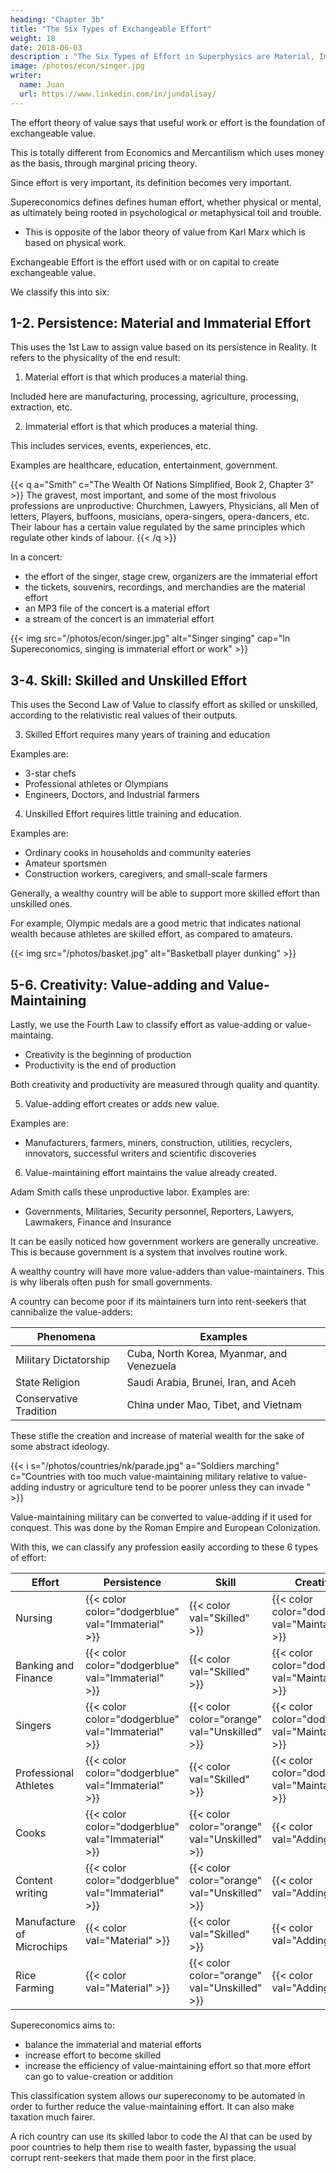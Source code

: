 ```yaml
---
heading: "Chapter 3b"
title: "The Six Types of Exchangeable Effort"
weight: 18
date: 2018-06-03
description : "The Six Types of Effort in Superphysics are Material, Immaterial, Skilled, Unskilled, Value-adding, Value-maintaining"
image: /photos/econ/singer.jpg
writer:
  name: Juan
  url: https://www.linkedin.com/in/jundalisay/
---
```



The effort theory of value says that useful work or effort is the foundation of exchangeable value. 

<!--  one of the foundations of Superphysics and is based entirely on Adam Smith’s [Effort Theory of Value](/social/economics/principles/effort-theory-of-value).  -->

This is totally different from Economics and Mercantilism which uses money as the basis, through marginal pricing theory.

Since effort is very important, its definition becomes very important. 

Supereconomics defines defines human effort, whether physical or mental, as ultimately being rooted in psychological or metaphysical toil and trouble.
- This is opposite of the labor theory of value from Karl Marx which is based on physical work. 

Exchangeable Effort is the effort used with or on capital to create exchangeable value. 

We classify this into six:

<!-- Next, we will categorize effort according to Smith’s system of productive and unproductive labor, which he seems to have gotten from the Physiocrats. 

He defines:
- productive labor as that which produces some vendible commodity
- unproductive labor as something that does not produce anything vendible. 

This definition was later frowned upon by writers such as Jean Baptiste Say, who did not like the name ‘unproductive labor’ being applied to statesmen, singers, doctors, and people who render services.

This is why we classify work into six categories. -->


## 1-2. Persistence: Material and Immaterial Effort

This uses the 1st Law to assign value based on its persistence in Reality. It refers to the physicality of the end result:

1. Material effort is that which produces a material thing.  

Included here are manufacturing, processing, agriculture, processing, extraction, etc.

2. Immaterial effort is that which produces a material thing. 

This includes services, events, experiences, etc.

Examples are healthcare, education, entertainment, government.

<!-- - unproductive labour is called 
- productive labour is '' or 'agriculture'

To make the naming systematic, we use [the First Law of Value](/social/economics/principles/part-1/chapter-01) to replace them with Material and Immaterial Effort: -->

<!-- #### Material Effort produces something that can be bound by a specific space and time, manifesting as a thing or object. -->


{{< q a="Smith" c="The Wealth Of Nations Simplified, Book 2, Chapter 3" >}}
The gravest, most important, and some of the most frivolous professions are unproductive: Churchmen, Lawyers, Physicians, all Men of letters, Players, buffoons, musicians, opera-singers, opera-dancers, etc. Their labour has a certain value regulated by the same principles which regulate other kinds of labour.
{{< /q >}}


<!-- #### Immaterial Effort produces something that cannot be bound by a specific space and time, manifesting as a service or project such as an event or experience -->

In a concert:
- the effort of the singer, stage crew, organizers are the immaterial effort
- the tickets, souvenirs, recordings, and merchandies are the material effort
- an MP3 file of the concert is a material effort
- a stream of the concert is an immaterial effort

<!-- effort in setting up the lighting and sound systems, are immaterial effort. The revenue for them is realized through the sales of tickets which is the material effort.  -->

{{< img src="/photos/econ/singer.jpg" alt="Singer singing" cap="In Supereconomics, singing is immaterial effort or work" >}}


## 3-4. Skill: Skilled and Unskilled Effort

This uses the Second Law of Value to classify effort as skilled or unskilled, according to the relativistic real values of their outputs.


3. Skilled Effort requires many years of training and education

Examples are:
- 3-star chefs
- Professional athletes or Olympians 
- Engineers, Doctors, and Industrial farmers


4. Unskilled Effort requires little training and education.

Examples are:
- Ordinary cooks in households and community eateries 
- Amateur sportsmen
- Construction workers, caregivers, and small-scale farmers

Generally, a wealthy country will be able to support more skilled effort than unskilled ones.

For example, Olympic medals are a good metric that indicates national wealth because athletes are skilled effort, as compared to amateurs.

<!-- cap="In Supereconomics, amateur players are unskilled effort or work" -->

{{< img src="/photos/basket.jpg" alt="Basketball player dunking" >}}

<!-- We also add useful or useless effort 
- Useful effort has a high natural price. Examples are:
- Useless effort has a low natural price. Examples are:
 -->


## 5-6. Creativity: Value-adding and Value-Maintaining

Lastly, we use the Fourth Law to classify effort as value-adding or value-maintaing.

- Creativity is the beginning of production
- Productivity is the end of production

Both creativity and productivity are measured through quality and quantity. 



5. Value-adding effort creates or adds new value.

Examples are: 
- Manufacturers, farmers, miners, construction, utilities, recyclers, innovators, successful writers and scientific discoveries


6. Value-maintaining effort maintains the value already created. 

Adam Smith calls these unproductive labor. Examples are:
- Governments, Militaries, Security personnel, Reporters, Lawyers, Lawmakers, Finance and Insurance

It can be easily noticed how government workers are generally uncreative. This is because government is a system that involves routine work.  


A wealthy country will have more value-adders than value-maintainers. This is why liberals often push for small governments. 

A country can become poor if its maintainers turn into rent-seekers that cannibalize the value-adders:

Phenomena | Examples 
--- | ---
Military Dictatorship | Cuba, North Korea, Myanmar, and Venezuela
State Religion | Saudi Arabia, Brunei, Iran, and Aceh
Conservative Tradition | China under Mao, Tibet, and Vietnam

These stifle the creation and increase of material wealth for the sake of some abstract ideology. 

{{< i s="/photos/countries/nk/parade.jpg" a="Soldiers marching" c="Countries with too much value-maintaining military relative to value-adding industry or agriculture tend to be poorer unless they can invade  " >}}

Value-maintaining military can be converted to value-adding if it used for conquest. This was done by the Roman Empire and European Colonization.

<!-- - This happens most obviously in military dictatorships. An example is 
- This also can happen in countries that adopt state religions which stifle value-creation. Examples are .
- It sometimes can happen in traditional or unprogressive states. Examples are . -->

<!--  since the military values its effort more because they put their own lives at risk. 
cap="The military's work is a value-maintaining effort. Weapons manufacture is value-adding if it leads to new technologies for non-military applications" -->

With this, we can classify any profession easily according to these 6 types of effort:

Effort | Persistence | Skill | Creativity
--- | --- | --- | ---
Nursing | {{< color color="dodgerblue" val="Immaterial" >}} | {{< color val="Skilled" >}} | {{< color color="dodgerblue" val="Maintaining" >}}  
Banking and Finance | {{< color color="dodgerblue" val="Immaterial" >}} | {{< color val="Skilled" >}} | {{< color color="dodgerblue" val="Maintaining" >}}
Singers | {{< color color="dodgerblue" val="Immaterial" >}} | {{< color color="orange" val="Unskilled" >}} | {{< color color="dodgerblue" val="Maintaining" >}}
Professional Athletes | {{< color color="dodgerblue" val="Immaterial" >}} | {{< color val="Skilled" >}} | {{< color color="dodgerblue" val="Maintaining" >}}
Cooks | {{< color color="dodgerblue" val="Immaterial" >}} | {{< color color="orange" val="Unskilled" >}} | {{< color val="Adding" >}}
Content writing | {{< color color="dodgerblue" val="Immaterial" >}} | {{< color color="orange" val="Unskilled" >}} | {{< color val="Adding" >}}
Manufacture of Microchips | {{< color val="Material" >}} | {{< color val="Skilled" >}} | {{< color val="Adding" >}}
Rice Farming | {{< color val="Material" >}} | {{< color color="orange" val="Unskilled" >}} | {{< color val="Adding" >}}


Supereconomics aims to:
- balance the immaterial and material efforts
- increase effort to become skilled
- increase the efficiency of value-maintaining effort so that more effort can go to value-creation or addition

This classification system allows our supereconomy to be automated in order to further reduce the value-maintaining effort. It can also make taxation much fairer.


A rich country can use its skilled labor to code the AI that can be used by poor countries to help them rise to wealth faster, bypassing the usual corrupt rent-seekers that made them poor in the first place. 
